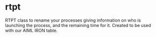# rtpt

RTPT class to rename your processes giving information on who is launching the
process, and the remaining time for it.
Created to be used with our AIML IRON table.
